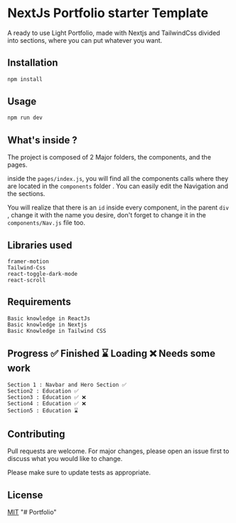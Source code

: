 # NextJs Portfolio starter Template

A ready to use Light Portfolio, made with Nextjs and TailwindCss
divided into sections, where you can put whatever you want.

## Installation

```bash
npm install
```

## Usage

```bash
npm run dev
```

## What's inside ?

The project is composed of 2 Major folders, the components, and the pages.

inside the `pages/index.js`, you will find all the components calls where they are located in the `components` folder .
You can easily edit the Navigation and the sections.

You will realize that there is an `id` inside every component, in the parent `div` , change it with the name you desire, don't forget to change it in the `components/Nav.js` file too.

## Libraries used

```
framer-motion
Tailwind-Css
react-toggle-dark-mode
react-scroll
```

## Requirements

```
Basic knowledge in ReactJs
Basic knowledge in Nextjs
Basic Knowledge in Tailwind CSS
```

## Progress ✅ Finished ⌛ Loading ❌ Needs some work

```
Section 1 : Navbar and Hero Section ✅
Section2 : Education ✅
Section3 : Education ✅ ❌
Section4 : Education ✅ ❌
Section5 : Education ⌛
```

## Contributing

Pull requests are welcome. For major changes, please open an issue first to discuss what you would like to change.

Please make sure to update tests as appropriate.

## License

[MIT](https://choosealicense.com/licenses/mit/)
"# Portfolio" 
